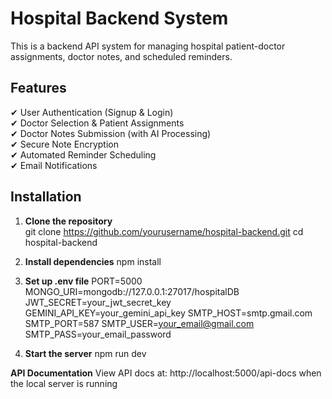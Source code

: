 # Hospital Backend System

This is a backend API system for managing hospital patient-doctor assignments, doctor notes, and scheduled reminders.

## Features

✔ User Authentication (Signup & Login)  
✔ Doctor Selection & Patient Assignments  
✔ Doctor Notes Submission (with AI Processing)  
✔ Secure Note Encryption  
✔ Automated Reminder Scheduling  
✔ Email Notifications

## Installation

1. **Clone the repository**  
   git clone https://github.com/yourusername/hospital-backend.git
   cd hospital-backend

2. **Install dependencies**
   npm install

3. **Set up .env file**
   PORT=5000
   MONGO_URI=mongodb://127.0.0.1:27017/hospitalDB
   JWT_SECRET=your_jwt_secret_key
   GEMINI_API_KEY=your_gemini_api_key
   SMTP_HOST=smtp.gmail.com
   SMTP_PORT=587
   SMTP_USER=your_email@gmail.com
   SMTP_PASS=your_email_password

4. **Start the server**
    npm run dev

**API Documentation**
    View API docs at: http://localhost:5000/api-docs when the local server is running